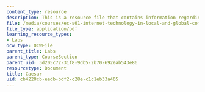 ```yaml
---
content_type: resource
description: This is a resource file that contains information regarding caesar.
file: /media/courses/ec-s01-internet-technology-in-local-and-global-communities-spring-2005-summer-2005/cb4220cbeedbbdf2c28ec1c1eb33a465_MITEC_S01S05_caesar.pdf
file_type: application/pdf
learning_resource_types:
- Labs
ocw_type: OCWFile
parent_title: Labs
parent_type: CourseSection
parent_uid: 3d205c72-31f8-9db5-2b70-692eab543e86
resourcetype: Document
title: Caesar
uid: cb4220cb-eedb-bdf2-c28e-c1c1eb33a465
---
```


